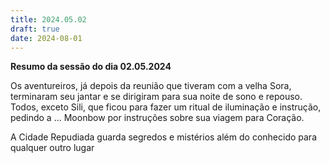 ```yaml
---
title: 2024.05.02
draft: true
date: 2024-08-01
---
```

**Resumo da sessão do dia 02.05.2024**

Os aventureiros, já depois da reunião que tiveram com a velha Sora, terminaram seu jantar e se dirigiram para sua noite de sono e repouso. Todos, exceto Sili, que ficou para fazer um ritual de iluminação e instrução, pedindo a ... Moonbow por instruções sobre sua viagem para Coração. 

A Cidade Repudiada guarda segredos e mistérios além do conhecido para qualquer outro lugar